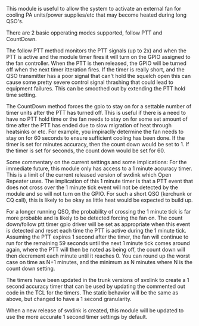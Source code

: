 This module is useful to allow the system to activate an external fan for cooling PA units/power supplies/etc that may become heated during long QSO's. 

There are 2 basic opperating modes supported, follow PTT and CountDown.  

The follow PTT method monitors the PTT signals (up to 2x) and when the PTT is active and the module timer fires <discussed more later> it will turn on the GPIO assigned to the fan controller.  When the PTT is then released, the GPIO will be turned off when the next timer itteration fires.  If the timer is really short, and the QSO transmitter has a poor signal that can't hold the squelch open this can cause some pretty severe control signal thrashing that could lead to equipment failures.  This can be smoothed out by extending the PTT hold time setting.

The CountDown method forces the gpio to stay on for a settable number of timer units after the PTT has turned off.  This is useful if there is a need to have no PTT hold time or the fan needs to stay on for some set amount of time after the PTT has ended due to slow migration of heat through heatsinks or etc.  For example, you impiraclly determine the fan needs to stay on for 60 seconds to ensure sufficient cooling has been done.  If the timer is set for minutes accuracy, then the count down would be set to 1.  If the timer is set for seconds, the count down would be set for 60.

Some commentary on the current settings and some implications:
For the immediate future, this module only has access to a 1 minute accuracy timer.  This is a limit of the current released version of svxlink which Open Repeater uses.  The implication of this 1 minute timer is that a PTT event that does not cross over the 1 minute tick event will not be detected by the module and so will not turn on the GPIO.  For such a short QSO (kerchunk or CQ call), this is likely to be okay as little heat would be expected to build up.  

For a longer running QSO, the probability of crossing the 1 minute tick is far more probable and is likely to be detected forcing the fan on.  The count down/follow ptt timer gpio driver will be set as appropriate when this event is detected and reset each time the PTT is active during the 1 minute tick.  Assuming the PTT expires 1 second after the timer, the fan will continue to run for the remaining 59 seconds until the next 1 minute tick comes around again, where the PTT will then be noted as being off, the count down will then decrement each minute until it reaches 0.  You can round up the worst case on time as N+1 minutes, and the minimum as N minutes where N is the count down setting.

The timers have been updated in the trunk versions of svxlink to create a 1 second accuracy timer that can be used by updating the commented out code in the TCL for the timers.  The static behavior will be the same as above, but changed to have a 1 second granularity. 

When a new release of svxlink is created, this module will be updated to use the more accurate 1 second timer settings by default.
